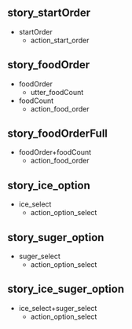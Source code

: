 ## story_startOrder
* startOrder
  - action_start_order

## story_foodOrder
* foodOrder
  - utter_foodCount
* foodCount
  - action_food_order

## story_foodOrderFull
* foodOrder+foodCount
  - action_food_order

## story_ice_option
* ice_select
  - action_option_select

## story_suger_option
* suger_select
  - action_option_select

## story_ice_suger_option
* ice_select+suger_select
  - action_option_select